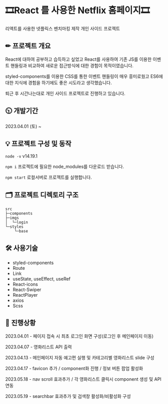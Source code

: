 # 🎞React 를 사용한 Netflix 홈페이지🎞

리액트를 사용한 넷플릭스 벤치마킹 제작 개인 사이드 프로젝트


## ✏ 프로젝트 개요

React에 대하여 공부하고 습득하고 싶었고 React를 사용하여 기존 JS를 이용한 이벤트 핸들링과 비교하여 새로운 접근방식에 대한 경험이 목적이였습니다.

styled-components를 이용한 CSS를 통한 이벤트 핸들링이 매우 흥미로웠고 ES6에 대한 지식에 경험을 하기에도 좋은 시도라고 생각했습니다.

퇴근 후 시간나는대로 개인 사이드 프로젝트로 진행하고 있습니다.

 ## 🕥 개발기간 

2023.04.01 (토) ~ 

## 💡 프로젝트 구성 및 동작

`node -v` v14.19.1

`npm i` 프로젝트에 필요한 node_modules를 다운로드 받습니다.

`npm start` 로컬서버로 프로젝트를 실행합니다.

##  🗂 프로젝트 디렉토리 구조

```
src
├─components
├─imgs
│  └─login
└─styles
    └─base

``` 
## 🛠 사용기술

- styled-components
- Route
- Link
- useState, useEffect, useRef
- React-icons
- React-Swiper
- ReactPlayer
- axios
- Scss

## 📌 진행상황

2023.04.01 - 페이지 접속 시 최초 로그인 화면 구성(로그인 후 메인페이지 이동)

2023.04.07 - 영화리스트 API 출력

2023.04.13 - 메인페이지 자동 예고편 실행 및 카테고리별 영화리스트 slide 구성

2023.04.17 - favicon 추가 / component화 진행 / 정보 버튼 팝업 활성화

2023.05.18 - nav scroll 효과추가 / 각 영화리스트 클릭시 component 생성 및 API 연동

2023.05.19 - searchbar 효과추가 및 검색창 활성화/비활성화 구성
